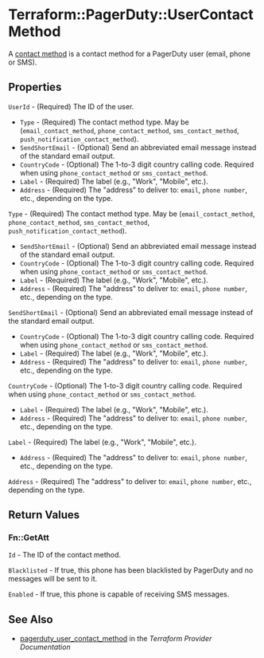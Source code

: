 # Terraform::PagerDuty::UserContactMethod

A [contact method](https://v2.developer.pagerduty.com/v2/page/api-reference#!/Users/get_users_id_contact_methods) is a contact method for a PagerDuty user (email, phone or SMS).

## Properties

`UserId` - (Required) The ID of the user.
* `Type` - (Required) The contact method type. May be (`email_contact_method`, `phone_contact_method`, `sms_contact_method`, `push_notification_contact_method`).
* `SendShortEmail` - (Optional) Send an abbreviated email message instead of the standard email output.
* `CountryCode` - (Optional) The 1-to-3 digit country calling code. Required when using `phone_contact_method` or `sms_contact_method`.
* `Label` - (Required) The label (e.g., "Work", "Mobile", etc.).
* `Address` - (Required) The "address" to deliver to: `email`, `phone number`, etc., depending on the type.

`Type` - (Required) The contact method type. May be (`email_contact_method`, `phone_contact_method`, `sms_contact_method`, `push_notification_contact_method`).
* `SendShortEmail` - (Optional) Send an abbreviated email message instead of the standard email output.
* `CountryCode` - (Optional) The 1-to-3 digit country calling code. Required when using `phone_contact_method` or `sms_contact_method`.
* `Label` - (Required) The label (e.g., "Work", "Mobile", etc.).
* `Address` - (Required) The "address" to deliver to: `email`, `phone number`, etc., depending on the type.

`SendShortEmail` - (Optional) Send an abbreviated email message instead of the standard email output.
* `CountryCode` - (Optional) The 1-to-3 digit country calling code. Required when using `phone_contact_method` or `sms_contact_method`.
* `Label` - (Required) The label (e.g., "Work", "Mobile", etc.).
* `Address` - (Required) The "address" to deliver to: `email`, `phone number`, etc., depending on the type.

`CountryCode` - (Optional) The 1-to-3 digit country calling code. Required when using `phone_contact_method` or `sms_contact_method`.
* `Label` - (Required) The label (e.g., "Work", "Mobile", etc.).
* `Address` - (Required) The "address" to deliver to: `email`, `phone number`, etc., depending on the type.

`Label` - (Required) The label (e.g., "Work", "Mobile", etc.).
* `Address` - (Required) The "address" to deliver to: `email`, `phone number`, etc., depending on the type.

`Address` - (Required) The "address" to deliver to: `email`, `phone number`, etc., depending on the type.


## Return Values

### Fn::GetAtt

`Id` - The ID of the contact method.

`Blacklisted` - If true, this phone has been blacklisted by PagerDuty and no messages will be sent to it.

`Enabled` - If true, this phone is capable of receiving SMS messages.

## See Also

* [pagerduty_user_contact_method](https://www.terraform.io/docs/providers/pagerduty/r/user_contact_method.html) in the _Terraform Provider Documentation_